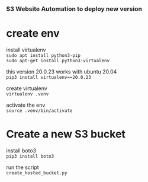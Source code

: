 ### S3 Website Automation to deploy new version

# create env
install virtualenv  
`sudo apt install python3-pip`  
`sudo apt-get install python3-virtualenv`  

this version 20.0.23 works with ubuntu 20.04  
`pip3 install virtualenv==20.0.23`  

create virtualenv  
`virtualenv .venv`  

activate the env  
`source .venv/bin/activate`  

# Create a new S3 bucket
install boto3  
`pip3 install boto3`  

run the script  
`create_hosted_bucket.py`  

